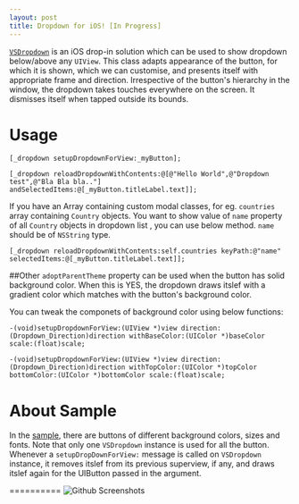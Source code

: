 ```yaml
---
layout: post
title: Dropdown for iOS! [In Progress]
---
```


[`VSDropdown`](https://github.com/Vishal-Singh-Panwar/VSDropdown) is an iOS drop-in solution which can be used to show dropdown below/above any `UIView`. This class adapts appearance of the button, for which it is shown, which we can customise, and presents itself  with appropriate frame and direction. Irrespective of the button's hierarchy in the window, the dropdown takes touches everywhere on the screen. It dismisses itself when tapped outside its bounds.



Usage
==========

```
[_dropdown setupDropdownForView:_myButton];

[_dropdown reloadDropdownWithContents:@[@"Hello World",@"Dropdown test",@"Bla Bla bla.."] andSelectedItems:@[_myButton.titleLabel.text]];

```
If you have an Array containing custom modal classes, for eg. `countries` array containing `Country` objects. You want to show value of `name` property of all `Country` objects in dropdown list , you can use below method. `name` should be of `NSString` type.

```
[_dropdown reloadDropdownWithContents:self.countries keyPath:@"name" selectedItems:@[_myButton.titleLabel.text]];

```
##Other
`adoptParentTheme` property can be used when the button has solid background color. When this is YES, the dropdown draws itslef with a gradient color which matches with the button's background color. 

You can tweak the componets of background color using below functions:

```
-(void)setupDropdownForView:(UIView *)view direction:(Dropdown_Direction)direction withBaseColor:(UIColor *)baseColor scale:(float)scale;
   
-(void)setupDropdownForView:(UIView *)view direction:(Dropdown_Direction)direction withTopColor:(UIColor *)topColor bottomColor:(UIColor *)bottomColor scale:(float)scale;
```

About Sample
==========

In the [sample](https://github.com/Vishal-Singh-Panwar/VSDropdown), there are buttons of different background colors, sizes and fonts. Note that only one `VSDropdown` instance is used for all the button. Whenever a `setupDropDownForView:` message is called on `VSDropdown` instance, it removes itslef from its previous superview, if any, and draws itslef again for the  UIButton passed in the argument.



==========
![Github Screenshots](https://raw.githubusercontent.com/Vishal-Singh-Panwar/VSDropdown/master/Screenshots/Combined.png "Combined") 

